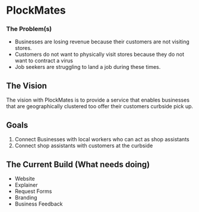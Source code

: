 # PlockMates


### The Problem(s)

* Businesses are losing revenue because their customers are not visiting stores.
* Customers do not want to physically visit stores because they do not want to contract a virus
* Job seekers are struggling to land a job during these times. 

## The Vision

The vision with PlockMates is to provide a service that enables businesses that are geographically clustered too offer their customers curbside pick up. 

## Goals

1. Connect Businesses with local workers who can act as shop assistants
2. Connect shop assistants with customers at the curbside


## The Current Build (What needs doing)

* Website
* Explainer
* Request Forms
* Branding
* Business Feedback




